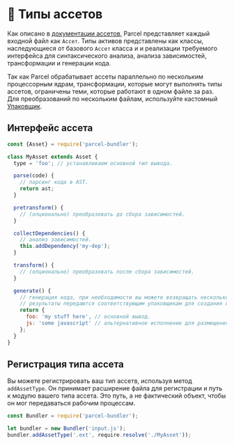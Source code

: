 # 📝 Типы ассетов

Как описано в [документации ассетов](assets.html), Parcel представляет каждый входной файл как `Ассет`. Типы активов представлены как классы, наследующиеся от базового `Ассет` класса и и реализации требуемого интерфейса для синтаксического анализа, анализа зависимостей, трансформации и генерации кода.

Так как Parcel обрабатывает ассеты параллельно по нескольким процессорным ядрам, трансформации, которые могут выполнять типы ассетов, ограничены теми, которые работают в одном файле за раз. Для преобразований по нескольким файлам, используйте кастомный [Упаковщик](packagers.html).

## Интерфейс ассета

```javascript
const {Asset} = require('parcel-bundler');

class MyAsset extends Asset {
  type = 'foo'; // устанавливаем основной тип вывода.

  parse(code) {
    // парсинг кода в AST.
    return ast;
  }

  pretransform() {
    // (опционально) преобразовать до сбора зависимостей.
  }

  collectDependencies() {
    // анализ зависимостей.
    this.addDependency('my-dep');
  }

  transform() {
    // (опционально) преобразовать после сбора зависимостей.
  }

  generate() {
    // генерация кода, при необходимости вы можете возвращать несколько расширений.
    // результаты передаются соответствующим упаковщикам для создания окончательных бандлов.
    return {
      foo: 'my stuff here', // основной вывод.
      js: 'some javascript' // альтернативное исполнение для размещения в JS бандле, если необходимо.
    };
  }
}
```

## Регистрация типа ассета

Вы можете регистрировать ваш тип ассетв, используя метод `addAssetType`. Он принимает расширение файла для регистрации и путь к модулю вашего типа ассета. Это путь, а не фактический объект, чтобы он мог передаваться рабочим процессам.

```javascript
const Bundler = require('parcel-bundler');

let bundler = new Bundler('input.js');
bundler.addAssetType('.ext', require.resolve('./MyAsset'));
```
